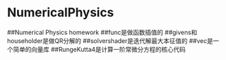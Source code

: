 # NumericalPhysics  
##Numerical Physics homework
##func是做函数插值的
##givens和householder是做QR分解的
##solvershader是迭代解最大本征值的
##vec是一个简单的向量库
##RungeKutta4是计算一阶常微分方程的核心代码
